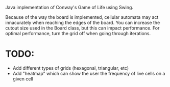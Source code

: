Java implementation of Conway's Game of Life using Swing.

Because of the way the board is implemented, cellular automata may act innacurately when reaching the edges of the board. You can increase the cutout size used in the Board class, but this can impact performance.
For optimal performance, turn the grid off when going through iterations.

# TODO:
- Add different types of grids (hexagonal, triangular, etc)
- Add "heatmap" which can show the user the frequency of live cells on a given cell


